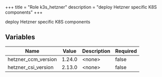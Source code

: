 +++
title = "Role k3s_hetzner"
description = "deploy Hetzner specific K8S components"
+++

deploy Hetzner specific K8S components

## Variables

| Name | Value | Description | Required |
| ---- | ----- | ----------- | -------- |
| hetzner_ccm_version | 1.24.0 | &lt;none&gt; | false  |
| hetzner_csi_version | 2.13.0 | &lt;none&gt; | false  |

